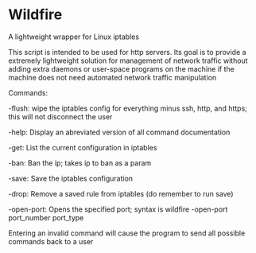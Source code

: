 # Wildfire
A lightweight wrapper for Linux iptables

This script is intended to be used for http servers. Its goal is to provide a extremely lightweight solution for management of network traffic without adding extra daemons or user-space programs on the machine if the machine does not need automated network traffic manipulation

Commands:

-flush: wipe the iptables config for everything minus ssh, http, and https; this will not disconnect the user

-help: Display an abreviated version of all command documentation

-get: List the current configuration in iptables

-ban: Ban the ip; takes ip to ban as a param

-save: Save the iptables configuration

-drop: Remove a saved rule from iptables (do remember to run save)

-open-port: Opens the specified port; syntax is wildfire -open-port port_number port_type

Entering an invalid command will cause the program to send all possible commands back to a user
